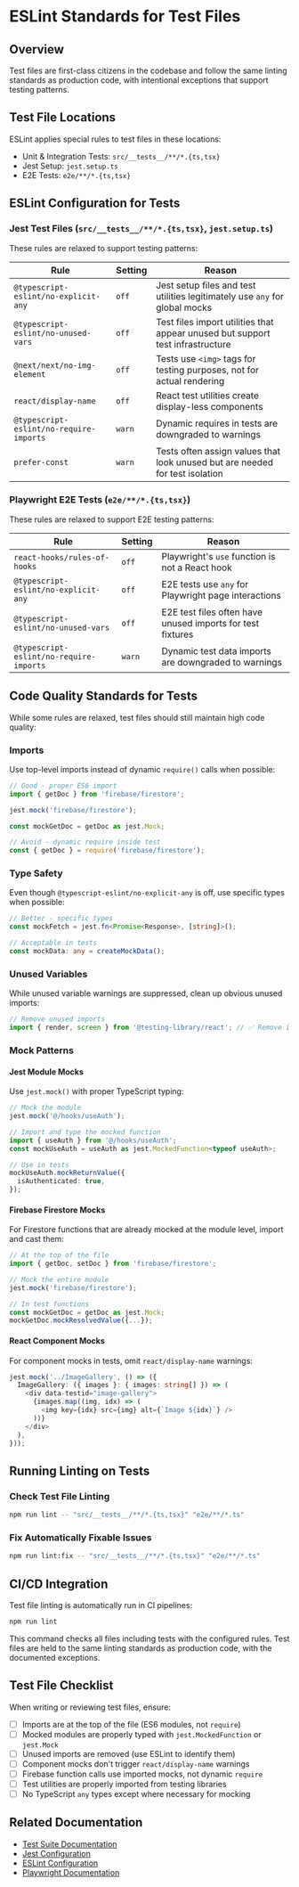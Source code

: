 # ESLint Standards for Test Files

## Overview

Test files are first-class citizens in the codebase and follow the same linting standards as production code, with intentional exceptions that support testing patterns.

## Test File Locations

ESLint applies special rules to test files in these locations:

- Unit & Integration Tests: `src/__tests__/**/*.{ts,tsx}`
- Jest Setup: `jest.setup.ts`
- E2E Tests: `e2e/**/*.{ts,tsx}`

## ESLint Configuration for Tests

### Jest Test Files (`src/__tests__/**/*.{ts,tsx}`, `jest.setup.ts`)

These rules are relaxed to support testing patterns:

| Rule                                    | Setting | Reason                                                                         |
| --------------------------------------- | ------- | ------------------------------------------------------------------------------ |
| `@typescript-eslint/no-explicit-any`    | `off`   | Jest setup files and test utilities legitimately use `any` for global mocks    |
| `@typescript-eslint/no-unused-vars`     | `off`   | Test files import utilities that appear unused but support test infrastructure |
| `@next/next/no-img-element`             | `off`   | Tests use `<img>` tags for testing purposes, not for actual rendering          |
| `react/display-name`                    | `off`   | React test utilities create display-less components                            |
| `@typescript-eslint/no-require-imports` | `warn`  | Dynamic requires in tests are downgraded to warnings                           |
| `prefer-const`                          | `warn`  | Tests often assign values that look unused but are needed for test isolation   |

### Playwright E2E Tests (`e2e/**/*.{ts,tsx}`)

These rules are relaxed to support E2E testing patterns:

| Rule                                    | Setting | Reason                                                     |
| --------------------------------------- | ------- | ---------------------------------------------------------- |
| `react-hooks/rules-of-hooks`            | `off`   | Playwright's `use` function is not a React hook            |
| `@typescript-eslint/no-explicit-any`    | `off`   | E2E tests use `any` for Playwright page interactions       |
| `@typescript-eslint/no-unused-vars`     | `off`   | E2E test files often have unused imports for test fixtures |
| `@typescript-eslint/no-require-imports` | `warn`  | Dynamic test data imports are downgraded to warnings       |

## Code Quality Standards for Tests

While some rules are relaxed, test files should still maintain high code quality:

### Imports

Use top-level imports instead of dynamic `require()` calls when possible:

```typescript
// Good - proper ES6 import
import { getDoc } from 'firebase/firestore';

jest.mock('firebase/firestore');

const mockGetDoc = getDoc as jest.Mock;
```

```typescript
// Avoid - dynamic require inside test
const { getDoc } = require('firebase/firestore');
```

### Type Safety

Even though `@typescript-eslint/no-explicit-any` is off, use specific types when possible:

```typescript
// Better - specific types
const mockFetch = jest.fn<Promise<Response>, [string]>();

// Acceptable in tests
const mockData: any = createMockData();
```

### Unused Variables

While unused variable warnings are suppressed, clean up obvious unused imports:

```typescript
// Remove unused imports
import { render, screen } from '@testing-library/react'; // ✅ Remove if screen isn't used
```

### Mock Patterns

#### Jest Module Mocks

Use `jest.mock()` with proper TypeScript typing:

```typescript
// Mock the module
jest.mock('@/hooks/useAuth');

// Import and type the mocked function
import { useAuth } from '@/hooks/useAuth';
const mockUseAuth = useAuth as jest.MockedFunction<typeof useAuth>;

// Use in tests
mockUseAuth.mockReturnValue({
  isAuthenticated: true,
});
```

#### Firebase Firestore Mocks

For Firestore functions that are already mocked at the module level, import and cast them:

```typescript
// At the top of the file
import { getDoc, setDoc } from 'firebase/firestore';

// Mock the entire module
jest.mock('firebase/firestore');

// In test functions
const mockGetDoc = getDoc as jest.Mock;
mockGetDoc.mockResolvedValue({...});
```

#### React Component Mocks

For component mocks in tests, omit `react/display-name` warnings:

```typescript
jest.mock('../ImageGallery', () => ({
  ImageGallery: ({ images }: { images: string[] }) => (
    <div data-testid="image-gallery">
      {images.map((img, idx) => (
        <img key={idx} src={img} alt={`Image ${idx}`} />
      ))}
    </div>
  ),
}));
```

## Running Linting on Tests

### Check Test File Linting

```bash
npm run lint -- "src/__tests__/**/*.{ts,tsx}" "e2e/**/*.ts"
```

### Fix Automatically Fixable Issues

```bash
npm run lint:fix -- "src/__tests__/**/*.{ts,tsx}" "e2e/**/*.ts"
```

## CI/CD Integration

Test file linting is automatically run in CI pipelines:

```bash
npm run lint
```

This command checks all files including tests with the configured rules. Test files are held to the same linting standards as production code, with the documented exceptions.

## Test File Checklist

When writing or reviewing test files, ensure:

- [ ] Imports are at the top of the file (ES6 modules, not `require`)
- [ ] Mocked modules are properly typed with `jest.MockedFunction` or `jest.Mock`
- [ ] Unused imports are removed (use ESLint to identify them)
- [ ] Component mocks don't trigger `react/display-name` warnings
- [ ] Firebase function calls use imported mocks, not dynamic `require`
- [ ] Test utilities are properly imported from testing libraries
- [ ] No TypeScript `any` types except where necessary for mocking

## Related Documentation

- [Test Suite Documentation](./README.md)
- [Jest Configuration](../../jest.config.ts)
- [ESLint Configuration](../../eslint.config.mjs)
- [Playwright Documentation](./playwright-ci-setup.md)
